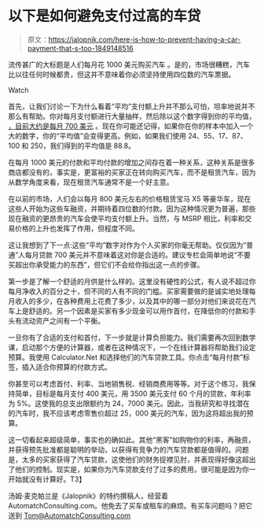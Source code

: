 # 以下是如何避免支付过高的车贷

> 原文：<https://jalopnik.com/here-is-how-to-prevent-having-a-car-payment-that-s-too-1849148516>

流传甚广的大标题是人们每月花 1000 美元购买汽车 。是的，市场很糟糕，汽车比以往任何时候都贵，但这并不意味着你必须坚持使用四位数的汽车票据。

Watch

首先，让我们讨论一下为什么看着“平均”支付额上升并不那么可怕，坦率地说并不那么有帮助。你对每月支付额进行大量抽样，然后除以这个数字得到你的平均值， [，目前大约是每月 700 美元](https://jalopnik.com/average-monthly-car-payment-hits-record-high-of-712-1849077074) 。现在你可能还记得，如果你在你的样本中加入一个大的数字，你的“平均值”会变得更高。例如，如果我们使用 24、55、17、87、100 和 250，我们得到的平均值是 88.8。

在每月 1000 美元的付款和平均付款的增加之间存在着一种关系，这种关系是很多商店都没有的，事实是，更富裕的买家正在转向购买汽车，而不是租赁汽车，因为从数学角度来看，现在租赁汽车通常不是一个好主意。

在以前的市场，人们会以每月 800 美元左右的价格租赁宝马 X5 等豪华车，现在这些人开始为这些车融资，并期待着四位数的付款。因为这种情况更为普遍，那些现在融资的更昂贵的汽车会使平均支付额上升。当然，与 MSRP 相比，利率和交易价格的上升也发挥了作用，但程度不同。

这让我想到了下一点:这些“平均”数字对作为个人买家的你毫无帮助。仅仅因为“普通”人每月贷款 700 美元并不意味着这对你是合适的。建议专栏会简单地说“不要买超出你承受能力的东西”，但它们不会给你指出这一点的步骤。

第一步是了解一个舒适的月供是什么样的。这里没有硬性的公式，有人说不超过你每月净收入的百分之十，但不同的人有不同的门槛。买家需要做的是诚实地处理每月收入的多少，在各种费用上花费了多少，以及其中的哪一部分对他们来说花在汽车上是舒适的。另一个因素是买家有多少现金可以用作首付，在降低你的付款和手头有流动资产之间有一个平衡。

一旦你有了合适的支付和首付，下一步就是计算负担能力。我们需要再次回到数学课，启动那个方便的计算器，或者在这种情况下，一个在线计算器将帮助我们设定预算。我使用 Calculator.Net 和选择他们的汽车贷款工具。你点击“每月付款”标签，插入适合你预算的付款方式。

你甚至可以考虑首付、利率、当地销售税、经销商费用等等。对于这个练习，我保持简单，目标是每月支付 400 美元，用 3500 美元支付 60 个月的贷款，年利率为 5%。这使我的总支出限额约为 24，7000 美元。因此，当我研究和寻找潜在的汽车时，我不应该考虑零售价超过 25，000 美元的汽车，因为这将超出我的预算。

这一切看起来超级简单，事实也的确如此。其他“黑客”如购物你的利率，再融资，并获得预先批准都是聪明的举动，以获得有竞争力的汽车贷款都是值得的。问题是，太多的买家获得了汽车贷款，这使他们的财务捉襟见肘，并表现得好像这超出了他们的控制。现实是，如果你为汽车贷款支付了过多的费用，很可能是因为你一开始就没有计算好。T3】

汤姆·麦克帕兰是《Jalopnik》的特约撰稿人，经营着 AutomatchConsulting.com。他免去了买车或租车的麻烦。有买车问题吗？把它送到 Tom@AutomatchConsulting.com